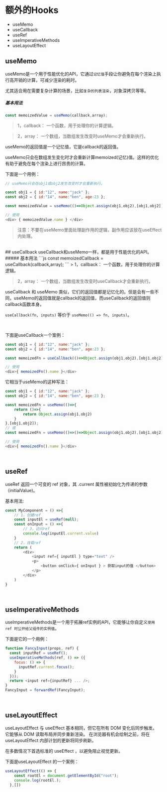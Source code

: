 # 额外的Hooks

* useMemo  
* useCallback  
* useRef  
* useImperativeMethods  
* useLayoutEffect   

## useMemo    

useMemo是一个用于性能优化的API，它通过`记忆值`手段让你避免在每个渲染上执行高开销的计算，可减少渲染的耗时。

尤其适合用在需要复杂计算的场景，比如`复杂的列表渲染`，对象深拷贝等等。

##### 基本用法  
```js
const memoizedValue = useMemo(callback,array);
```
> 1，callback： 一个函数，用于处理你的计算逻辑。      

> 2，array： 一个数组，当数组发生改变时useMemo才会重新执行。     

useMemo的返回值是一个记忆值，它是callback的返回值。  

useMemo只会在数组发生变化时才会重新计算memoized(记忆)值。这样的优化有助于避免在每个渲染上进行昂贵的计算。

下面是一个用例：  
```js
// useMemo只会在obj1或obj2发生改变时才会重新执行。 

const obj1 = { id:"12", name:"jack" };
const obj2 = { id:"14", name:"ben", age:23 };

const memoizedValue = useMemo(()=>Object.assign(obj1,obj2),[obj1,obj2]);

// 使用
<div> { memoizedValue.name } </div>
```

> 注意：不要在useMemo里面处理副作用的逻辑，副作用应该放在useEffect内处理。   

<br/>      
## useCallback  
useCallback和useMemo一样，都是用于性能优化的API。
##### 基本用法  
```js
const memoizedCallback = useCallback(callback,array);
```  
> 1，callback： 一个函数，用于处理你的计算逻辑。      

> 2，array： 一个数组，当数组发生改变时useCallback才会重新执行。      

useCallback 和 useMemo 类似，它们的返回值都是记忆化的。但是会有一些不同，useMemo的返回值就是callback的返回值，而useCallback的返回值则callback函数本身。    

`useCallback(fn, inputs)` 等价于 `useMemo(() => fn, inputs)`。
   
<br/>    

下面是useCallback一个案例：
```js
const obj1 = { id:"12", name:"jack" };
const obj2 = { id:"14", name:"ben", age:23 };

const memoizedFn = useCallback(()=>Object.assign(obj1,obj2),[obj1,obj2]);  

// 使用
<div>{ memoizedFn().name }</div>
```
它相当于useMemo的这种写法：  
```js
const obj1 = { id:"12", name:"jack" };
const obj2 = { id:"14", name:"ben", age:23 };

const memoizedFn = useMemo(()=>{
    return ()=>{
        return Object.assign(obj1,obj2)
    }
},[obj1,obj2]);  
// 或
const memoizedFn = useMemo(()=>()=>Object.assign(obj1,obj2),[obj1,obj2]);

// 使用
<div>{ memoizedFn().name }</div>
```
<br/> 

## useRef  

useRef 返回一个可变的 ref 对象，其 .current 属性被初始化为传递的参数（initialValue)。

基本用法:  
```js
const MyComponent = () =>{
    // 1，创建ref
    const inputEl = useRef(null);
    const onInput = () =>{
        // 3，访问ref
        console.log(inputEl.current.value)
    }
    // 2，挂载ref
    return (
        <div>
            <input ref={ inputEl } type="text" />
            <p>
                <button onClick={ onInput } > 获取input的值 </button>
            </p>
        </div>
    )
}
```

<br/> 

## useImperativeMethods

useImperativeMethods是一个用于拓展ref实例的API，它能够让你自定义`使用 ref 时公开给父组件的实例值`。

下面是它的一个用例：  
```js
function FancyInput(props, ref) {
  const inputRef = useRef();
  useImperativeMethods(ref, () => ({
    focus: () => {
      inputRef.current.focus();
    }
  }));
  return <input ref={inputRef} ... />;
}
FancyInput = forwardRef(FancyInput);
```

<br/> 

## useLayoutEffect 
useLayoutEffect 与 useEffect 基本相同，但它在所有 DOM 变化后同步触发。 它能够从 DOM 读取布局并同步重新渲染。 在浏览器有机会绘制之前，将在 useLayoutEffect 内部计划的更新将同步刷新。

在多数情况下首选标准的 useEffect ，以避免阻止视觉更新。  

下面是useLayoutEffect 的一个案例：
```js
useLayoutEffect(() => {
    const rootEl = document.getElementById("root");
    console.log(rootEl.);
  },[])
```
